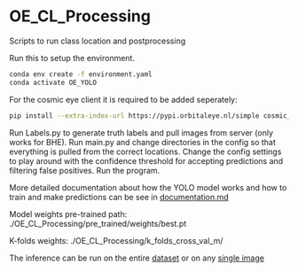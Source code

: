 # OE_CL_Processing
Scripts to run class location and postprocessing 

Run this to setup the environment.
```bash
conda env create -f environment.yaml
conda activate OE_YOLO
```

For the cosmic eye client it is required to be added seperately:
```bash
pip install --extra-index-url https://pypi.orbitaleye.nl/simple cosmic_eye_client
```

Run Labels.py to generate truth labels and pull images from server (only works for BHE). 
Run main.py and change directories in the config so that everything is pulled from the correct locations. 
Change the config settings to play around with the confidence threshold for accepting predictions and filtering false positives. 
Run the program.

More detailed documentation about how the YOLO model works and how to train and make predictions can be see in [documentation.md](documentation.md)

Model weights pre-trained path: ./OE_CL_Processing/pre_trained/weights/best.pt

K-folds weights: ./OE_CL_Processing/k_folds_cross_val_m/

The inference can be run on the entire [dataset](main.py) or on any [single image](single_image.py) 
